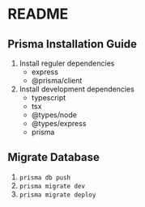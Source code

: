 # README

## Prisma Installation Guide

1. Install reguler dependencies
   - express
   - @prisma/client
2. Install development dependencies
   - typescript
   - tsx
   - @types/node
   - @types/express
   - prisma

## Migrate Database

1. `prisma db push`
2. `prisma migrate dev`
3. `prisma migrate deploy`
